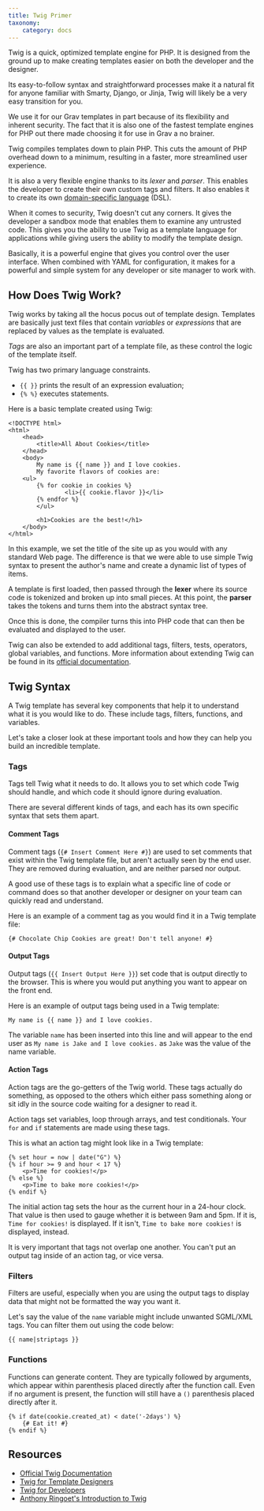 ```yaml
---
title: Twig Primer
taxonomy:
    category: docs
---
```


Twig is a quick, optimized template engine for PHP. It is designed from the ground up to make creating templates easier on both the developer and the designer.

Its easy-to-follow syntax and straightforward processes make it a natural fit for anyone familiar with Smarty, Django, or Jinja,  Twig will likely be a very easy transition for you.

We use it for our Grav templates in part because of its flexibility and inherent security. The fact that it is also one of the fastest template engines for PHP out there made choosing it for use in Grav a no brainer.

Twig compiles templates down to plain PHP. This cuts the amount of PHP overhead down to a minimum, resulting in a faster, more streamlined user experience.

It is also a very flexible engine thanks to its *lexer* and *parser*. This enables the developer to create their own custom tags and filters. It also enables it to create its own [domain-specific language](http://en.wikipedia.org/wiki/Domain-specific_language) (DSL).

When it comes to security, Twig doesn't cut any corners. It gives the developer a sandbox mode that enables them to examine any untrusted code. This gives you the ability to use Twig as a template language for applications while giving users the ability to modify the template design.

Basically, it is a powerful engine that gives you control over the user interface. When combined with YAML for configuration, it makes for a powerful and simple system for any developer or site manager to work with.

## How Does Twig Work?

Twig works by taking all the hocus pocus out of template design. Templates are basically just text files that contain *variables* or *expressions* that are replaced by values as the template is evaluated.

*Tags* are also an important part of a template file, as these control the logic of the template itself.

Twig has two primary language constraints.

* `{{ }}` prints the result of an expression evaluation;
* `{% %}` executes statements.

Here is a basic template created using Twig:

``` markup
<!DOCTYPE html>
<html>
    <head>
        <title>All About Cookies</title>
    </head>
    <body>
        My name is {{ name }} and I love cookies.
        My favorite flavors of cookies are:
	<ul>
		{% for cookie in cookies %}
    			<li>{{ cookie.flavor }}</li>
		{% endfor %}
        </ul>

        <h1>Cookies are the best!</h1>
    </body>
</html>
```

In this example, we set the title of the site up as you would with any standard Web page. The difference is that we were able to use simple Twig syntax to present the author's name and create a dynamic list of types of items.

A template is first loaded, then passed through the **lexer** where its source code is tokenized and broken up into small pieces. At this point, the **parser** takes the tokens and turns them into the abstract syntax tree.

Once this is done, the compiler turns this into PHP code that can then be evaluated and displayed to the user.

Twig can also be extended to add additional tags, filters, tests, operators, global variables, and functions. More information about extending Twig can be found in its [official documentation](http://twig.sensiolabs.org/doc/advanced.html).

## Twig Syntax

A Twig template has several key components that help it to understand what it is you would like to do. These include tags, filters, functions, and variables.

Let's take a closer look at these important tools and how they can help you build an incredible template.

### Tags

Tags tell Twig what it needs to do. It allows you to set which code Twig should handle, and which code it should ignore during evaluation.

There are several different kinds of tags, and each has its own specific syntax that sets them apart.

#### Comment Tags

Comment tags (`{# Insert Comment Here #}`) are used to set comments that exist within the Twig template file, but aren't actually seen by the end user. They are removed during evaluation, and are neither parsed nor output.

A good use of these tags is to explain what a specific line of code or command does so that another developer or designer on your team can quickly read and understand.

Here is an example of a comment tag as you would find it in a Twig template file:

```
{# Chocolate Chip Cookies are great! Don't tell anyone! #}
```

#### Output Tags

Output tags (`{{ Insert Output Here }}`) set code that is output directly to the browser. This is where you would put anything you want to appear on the front end.

Here is an example of output tags being used in a Twig template:

```
My name is {{ name }} and I love cookies.
```

The variable `name` has been inserted into this line and will appear to the end user as `My name is Jake and I love cookies.` as `Jake` was the value of the name variable.

#### Action Tags

Action tags are the go-getters of the Twig world. These tags actually do something, as opposed to the others which either pass something along or sit idly in the source code waiting for a designer to read it.

Action tags set variables, loop through arrays, and test conditionals. Your `for` and `if` statements are made using these tags.

This is what an action tag might look like in a Twig template:

```
{% set hour = now | date("G") %}
{% if hour >= 9 and hour < 17 %}
    <p>Time for cookies!</p>
{% else %}
    <p>Time to bake more cookies!</p>
{% endif %}
```

The initial action tag sets the hour as the current hour in a 24-hour clock. That value is then used to gauge whether it is between 9am and 5pm. If it is, `Time for cookies!` is displayed. If it isn't, `Time to bake more cookies!` is displayed, instead.

It is very important that tags not overlap one another. You can't put an output tag inside of an action tag, or vice versa.

### Filters

Filters are useful, especially when you are using the output tags to display data that might not be formatted the way you want it.

Let's say the value of the `name` variable might include unwanted SGML/XML tags. You can filter them out using the code below:

```
{{ name|striptags }}
```

### Functions

Functions can generate content. They are typically followed by arguments, which appear within parenthesis placed directly after the function call. Even if no argument is present, the function will still have a `()` parenthesis placed directly after it.

```
{% if date(cookie.created_at) < date('-2days') %}
    {# Eat it! #}
{% endif %}
```

## Resources

* [Official Twig Documentation](http://twig.sensiolabs.org/documentation)
* [Twig for Template Designers](http://twig.sensiolabs.org/doc/templates.html)
* [Twig for Developers](http://twig.sensiolabs.org/doc/api.html)
* [Anthony Ringoet's Introduction to Twig](http://anthonyringoet.be/post/introduction-to-twig/)
